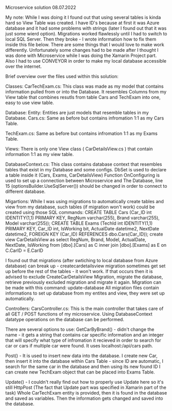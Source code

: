 Microservice solution
08.07.2022

My note:
While I was doing it I found out that using several tables is kinda hard so View Table was created.
I have ID's because at first it was Azure database and it had some problems with strings (later I found out that it was just some wierd option).
Migrations worked flawlessly until I had to switch to local SQL Server. Then they broke - I wrote information how to fix them inside this file below.
There are some things that I would love to make work differently. Unfortunately some changes had to be made after I thought I was done
with Microservice while I was doing the Xamarin Project part.
Also I had to use CONVEYOR in order to make my local database accessible over the internet.

Brief overview over the files used within this solution:

Classes:
CarTechExam.cs:
This class was made as my model that contains information pulled from or into the Database.
It resembles Columns from my View table that combines resutls from table Cars and TechExam into one, easy to use view table.

Database:
Entity:
Entities are just models that resemble tables in my Database.
Cars.cs:
Same as before but contains infromation 1:1 as my Cars Table.

TechExam.cs:
Same as before but contains infromation 1:1 as my Exams Table.
      
Views:
There is only one View class ( CarDetailsView.cs ) that contain information 1:1 as my view table.
  
DatabaseContext.cs:
This class contains database context that resembles tables that exist in my Database and some configs.
DbSet<T> is used to declare a table inside it (Cars, Exams, CarDetailsView)
Function OnConfiguring is used to set up a connection between Microservice and The Database, line 15 (optionsBuilder.UseSqlServer()) should
be changed in order to connect to different database.
  
Migartions:
 While I was using migrations to automatically create tables and view from my database, such tables (if migration won't work) could be created
using those SQL commands:
CREATE TABLE Cars (Car_ID int IDENTITY(1,1) PRIMARY KEY, RegNum varchar(255), Brand varchar(255), Model varchar(255));
CREATE TABLE Exams (TechId int IDENTITY(1,1) PRIMARY KEY, Car_ID int, IsWorking bit, ActualDate datetime2, NextDate datetime2, FOREIGN KEY (Car_ID) REFERENCES dbo.Cars(Car_ID));
create view CarDetailsView as select RegNum, Brand, Model, ActualDate, NextDate, IsWorking from [dbo].[Cars] as C inner join [dbo].[Exams] as E on C.CarID = E.CarID 
    
I found out that migrations (after swtiching to local database from Azure database) can break up - createcardetailsview migration sometimes get set up before the rest of the 
tables - it won't work. If that occurs then it is advised to exclude CreateCarDetailsView Migration, migrate the database, retrieve previously excluded migration and migrate it again.
Migration can be made with this command:
update-database
All migration files contain informations to set up database from my entites and view, they were set up automatically.

Controllers:
CarsController.cs:
This is the main controller that takes care of all GET / POST functions of my microservice. Using DatabaseContext datatype operations
on the database can be performed.
  
There are several options to use:
GetCarByBrand() - didn't change the name - it gets a string that contains car specific information and an integer that will specify what type
of infromation it recieved in order to search for car or cars if multiple car were found. It uses localhost:<port>/api/cars path.
  
Post() - It is used to insert new data into the database. I create new Car, then insert it into the database within Cars Table - since ID are automatic, I search for the same car in the database and then using its new found ID I can create new TechExam object that can be placed into Exams Table.
    
Update() - I couldn't really find out how to properly use Update here so it's still HttpPost (The fact that Update part was specified in Xamarin part of the task)
Whole CarTechExam entity is provided, then it is found in the database and saved as variables. Then the information gets changed and saved into the database.
